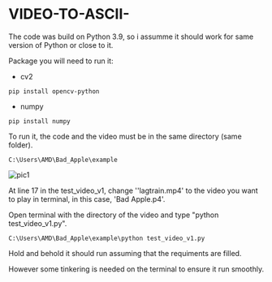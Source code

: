# VIDEO-TO-ASCII-

The code was build on Python 3.9, so i assumme it should work for same version of Python or close to it.

Package you will need to run it:
- cv2		
```
pip install opencv-python
```
- numpy 	
```
pip install numpy
```

To run it, the code and the video must be in the same directory (same folder). 
```
C:\Users\AMD\Bad_Apple\example
```
![pic1](https://user-images.githubusercontent.com/76024496/197989555-54d67b4f-62eb-49d3-b9aa-ad04a03a88b4.png)

At line 17 in the test_video_v1, change ''lagtrain.mp4' to the video you want to play in terminal, in this case, 
'Bad Apple.p4'.


Open terminal with the directory of the video and type "python test_video_v1.py".
```
C:\Users\AMD\Bad_Apple\example\python test_video_v1.py
```
Hold and behold it should run assuming that the requiments are filled.

However some tinkering is needed on the terminal to ensure it run smoothly. 
